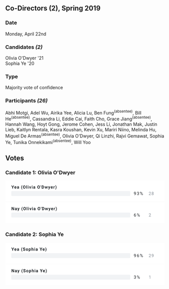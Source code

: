 ## Co-Directors (2), Spring 2019
### Date
Monday, April 22nd
### Candidates *(2)*
Olivia O'Dwyer '21
<br>Sophia Ye '20
### Type
Majority vote of confidence
### Participants *(26)*
Abhi Motgi, Adel Wu, Airika Yee, Alicia Lu, Ben Fung<sup>(absentee)</sup>, Bill He<sup>(absentee)</sup>, Cassandra Li, Eddie Cai, Faith Cho, Grace Jiang<sup>(absentee)</sup>, Hannah Wang, Hoyt Gong, Jerome Cohen, Jess Li, Jonathan Mak, Justin Lieb, Kaitlyn Rentala, Kasra Koushan, Kevin Xu, Mariri Niino, Melinda Hu, Miguel De Armas<sup>(absentee)</sup>, Olivia O'Dwyer, Qi Linzhi, Rajvi Gemawat, Sophia Ye, Tunika Onnekikami<sup>(absentee)</sup>, Will Yoo

## Votes
### Candidate 1: Olivia O'Dwyer
![](/results/68747470733a2f2f6170692e67682d706f6c6c732e636f6d2f706f6c6c2f30314439333558374e5331454354444e32535a37545a503432592f596561253230284f6c697669612532304f27447779657229.svg)
![](/results/68747470733a2f2f6170692e67682d706f6c6c732e636f6d2f706f6c6c2f30314439333558374e5331454354444e32535a37545a503432592f4e6179253230284f6c697669612532304f27447779657229.svg)
### Candidate 2: Sophia Ye
![](/results/68747470733a2f2f6170692e67682d706f6c6c732e636f6d2f706f6c6c2f3031443933355234533238373141503753445a34334653574b542f59656125323028536f70686961253230596529.svg)
![](/results/68747470733a2f2f6170692e67682d706f6c6c732e636f6d2f706f6c6c2f3031443933355234533238373141503753445a34334653574b542f4e617925323028536f70686961253230596529.svg)
